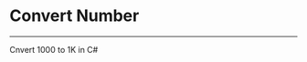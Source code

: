 ﻿# Convert Number
 ----------------------------------------------------------
 Cnvert 1000 to 1K in C#
